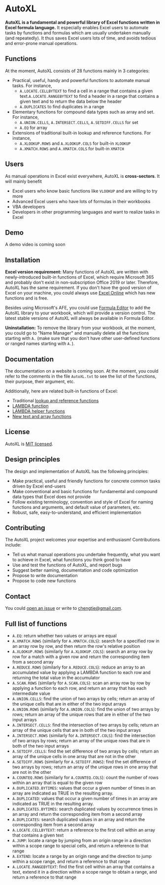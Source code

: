 # AutoXL

**AutoXL is a fundamental and powerful library of Excel functions written in Excel formula language.** It especially enables Excel users to automate tasks by functions and formulas which are usually undertaken manually (and repeatedly). It thus saves Excel users lots of time, and avoids tedious and error-prone manual operations.

## Functions

At the moment, AutoXL consists of 28 functions mainly in 3 categories:
- Practical, useful, handy and powerful functions to automate manual tasks. For instance,
    - `A.LOCATE.CELLBYTEXT` to find a cell in a range that contains a given text.`A.LOCATE.RANGEBYTEXT` to find a header in a range that contains a given text and to return the data below the header
    - `A.DUPLICATES` to find duplicates in a range
- Elementary functions for compound data types such as array and set. For instance,
    - `A.UNION.CELLS`, `A.INTERSECT.CELLS`, `A.SETDIFF.CELLS` for set
    - `A.EQ` for array
- Extensions of traditional built-in lookup and reference functions. For instance,
    - `A.XLOOKUP.ROWS` and `A.XLOOKUP.COLS` for built-in `XLOOKUP`
    - `A.XMATCH.ROWS` and `A.XMATCH.COLS` for built-in `XMATCH`

## Users

As manual operations in Excel exist everywhere, AutoXL is **cross-sectors**. It will mainly benefit 
- Excel users who know basic functions like `VLOOKUP` and are willing to try more
- Advanced Excel users who have lots of formulas in their workbooks
- VBA developers
- Developers in other programming languages and want to realize tasks in Excel

## Demo

A demo video is coming soon
## Installation

**Excel version requirement:** Many functions of AutoXL are written with newly-introduced built-in functions of Excel, which require Microsoft 365 and probably don't exist in non-subscription Office 2019 or later. Therefore, AutoXL has the same requirement. If you don't have the good version of Excel on your machine, you could always use [Excel Online](https://www.office.com/launch/excel?ui=en-US&rs=GB&auth=1) which has new functions and is free.

Besides using Microsoft's AFE, you could use [Formula Editor](https://www.10studio.tech/docs/formulaEditor) to add the AutoXL library to your workbook, which will provide a version control. The latest stable versions of AutoXL will always be available in Formula Editor.

**Uninstallation:** To remove the library from your workbook, at the moment, you could go to "Name Manager" and manually delete all the functions starting with `A.` (make sure that you don't have other user-defined functions or ranged names starting with `A.`).

## Documentation

The documentation on a website is coming soon. At the moment, you could refer to the comments in the file `AutoXL.txt` to see the list of the functions, their purpose, their argument, etc.

Additionally, here are related built-in functions of Excel:
- Traditional [lookup and reference functions](https://support.microsoft.com/en-us/office/lookup-and-reference-functions-reference-8aa21a3a-b56a-4055-8257-3ec89df2b23e)
- [LAMBDA function](https://techcommunity.microsoft.com/t5/excel-blog/announcing-lambda-turn-excel-formulas-into-custom-functions/ba-p/1925546)
- [LAMBDA helper functions](https://techcommunity.microsoft.com/t5/excel-blog/announcing-lambda-helper-functions-lambdas-as-arguments-and-more/ba-p/2576648)
- [New text and array functions](https://techcommunity.microsoft.com/t5/excel-blog/announcing-new-text-and-array-functions/ba-p/3186066])


## License

AutoXL is [MIT licensed](https://github.com/MatrixFun/AutoXL/blob/main/LICENSE).
## Design principles

The design and implementation of AutoXL has the following principles:
- Make practical, useful and friendly functions for concrete common tasks driven by Excel end-users
- Make conventional and basic functions for fundamental and compound data types that Excel does not provide
- Follow existing terminology, convention and style of Excel for naming functions and arguments, and default value of parameters, etc.
- Robust, safe, easy-to-understand, and efficient implementation

<!-- rely on derived names rather than optional arguments, because we aim to benefit end-users -->

## Contributing

The AutoXL project welcomes your expertise and enthusiasm! Contributions include:

- Tell us what manual operations you undertake frequently, what you want to achieve in Excel, what functions you think good to have
- Use and test the functions of AutoXL, and report bugs
- Suggest better naming, documentation and code optimization
- Propose to write documentation
- Propose to code new functions
## Contact

You could [open an issue](https://github.com/MatrixFun/AutoXL/issues) or write to chengtie@gmail.com.

## Full list of functions
- `A.EQ`: return whether two values or arrays are equal
- `A.XMATCH.ROWS` (similarly for `A.XMATCH.COLS`): search for a specified row in an array row by row, and then return the row's relative position
- `A.XLOOKUP.ROWS` (similarly for `A.XLOOKUP.COLS`): search an array row by row for a match with a given row and return the corresponding item from a second array
- `A.REDUCE.ROWS` (similarly for `A.REDUCE.COLS`): reduce an array to an accumulated value by applying a LAMBDA function to each row and returning the total value in the accumulator
- `A.SCAN.ROWS` (similarly for `A.SCAN.COLS`): scan an array row by row by applying a function to each row, and return an array that has each intermediate value
- `A.UNION.CELLS`: find the union of two arrays by cells; return an array of the unique cells that are in either of the two input arrays
- `A.UNION.ROWS` (similarly for `A.UNION.COLS`): find the union of two arrays by rows; return an array of the unique rows that are in either of the two input arrays
- `A.INTERSECT.CELLS`: find the intersection of two arrays by cells; return an array of the unique cells that are in both of the two input arrays
- `A.INTERSECT.ROWS` (similarly for `A.INTERSECT.COLS`): find the intersection of two arrays by rows; return an array of the unique rows that are in both of the two input arrays
- `A.SETDIFF.CELLS`: find the set difference of two arrays by cells; return an array of the unique cells in one array that are not in the other
- `A.SETDIFF.ROWS` (similarly for `A.SETDIFF.ROWS`): find the set difference of two arrays by rows; return an array of the unique rows in one array that are not in the other
- `A.COUNTEQ.ROWS` (similarly for `A.COUNTEQ.COLS`): count the number of rows within an array that is equal to the given row
- `A.DUPLICATED.BYTIMES`: values that occur a given number of times in an array are indicated as TRUE in the resulting array.
- `A.DUPLICATED`: values that occur a given number of times in an array are indicated as TRUE in the resulting array.
- `A.DUPLICATES.BYTIMES`: search duplicated values by occurrence times in an array and return the corresponding item from a second array
- `A.DUPLICATES`: search duplicated values in an array and return the corresponding item from a second array
- `A.LOCATE.CELLBYTEXT`: return a reference to the first cell within an array that contains a given text
- `A.JUMP`: locate a range by jumping from an origin range in a direction within a scope range to special cells, and return a reference to that range
- `A.EXTEND`: locate a range by an origin range and the direction to jump within a scope range, and return a reference to that range
- `A.LOCATE.RANGEBYTEXT`: find the first cell within an array that contains a text, extend it in a direction within a scope range to obtain a range, and return a reference to that range